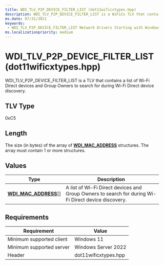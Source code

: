 ```yaml
---
title: WDI_TLV_P2P_DEVICE_FILTER_LIST (dot11wificxtypes.hpp)
description: WDI_TLV_P2P_DEVICE_FILTER_LIST is a WiFiCx TLV that contains a list of Wi-Fi Direct devices and Group Owners to search for during Wi-Fi Direct device discovery.
ms.date: 07/31/2021
keywords:
 - WDI_TLV_P2P_DEVICE_FILTER_LIST Network Drivers Starting with Windows Vista
ms.localizationpriority: medium
---
```


# WDI\_TLV\_P2P\_DEVICE\_FILTER\_LIST (dot11wificxtypes.hpp)


WDI\_TLV\_P2P\_DEVICE\_FILTER\_LIST is a TLV that contains a list of Wi-Fi Direct devices and Group Owners to search for during Wi-Fi Direct device discovery.

## TLV Type


0xC5

## Length


The size (in bytes) of the array of [**WDI\_MAC\_ADDRESS**](/windows-hardware/drivers/ddi/dot11wificxintf/ns-dot11wificxintf-wdi_mac_address) structures. The array must contain 1 or more structures.

## Values


| Type                                                  | Description                                                                                         |
|-------------------------------------------------------|-----------------------------------------------------------------------------------------------------|
| [**WDI\_MAC\_ADDRESS**](/windows-hardware/drivers/ddi/dot11wificxintf/ns-dot11wificxintf-wdi_mac_address)\[\] | A list of Wi-Fi Direct devices and Group Owners to search for during Wi-Fi Direct device discovery. |

 

## Requirements

|Requirement|Value|
|--- |--- |
|Minimum supported client|Windows 11|
|Minimum supported server|Windows Server 2022|
|Header|dot11wificxtypes.hpp|

 

